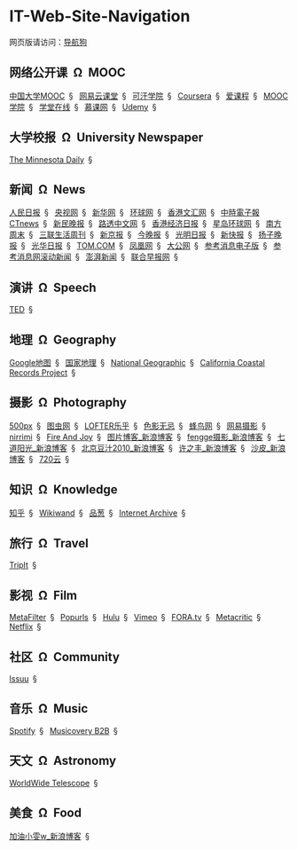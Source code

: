 # IT-Web-Site-Navigation

网页版请访问：[导航狗](https://daohanggou.cn/)


## 网络公开课&ensp;&Omega;&ensp;MOOC

[中国大学MOOC](http://www.icourse163.org/)&ensp;&sect;&ensp;
[网易云课堂](http://study.163.com/)&ensp;&sect;&ensp;
[可汗学院](https://www.khanacademy.org/)&ensp;&sect;&ensp;
[Coursera](https://www.coursera.org/)&ensp;&sect;&ensp;
[爱课程](http://www.icourses.cn/)&ensp;&sect;&ensp;
[MOOC学院](https://mooc.guokr.com/)&ensp;&sect;&ensp;
[学堂在线](http://www.xuetangx.com/)&ensp;&sect;&ensp;
[慕课网](http://www.imooc.com/)&ensp;&sect;&ensp;
[Udemy](https://www.udemy.com/)&ensp;&sect;&ensp;


## 大学校报&ensp;&Omega;&ensp;University Newspaper

[The Minnesota Daily](http://www.mndaily.com/)&ensp;&sect;&ensp;


## 新闻&ensp;&Omega;&ensp;News

[人民日报](http://paper.people.com.cn)&ensp;&sect;&ensp;
[央视网](http://www.cctv.com/)&ensp;&sect;&ensp;
[新华网](http://www.xinhuanet.com/)&ensp;&sect;&ensp;
[环球网](http://www.huanqiu.com/)&ensp;&sect;&ensp;
[香港文汇网](http://www.wenweipo.com/)&ensp;&sect;&ensp;
[中時電子報 CTnews](https://www.chinatimes.com/)&ensp;&sect;&ensp;
[新民晚报](http://xmwb.xinmin.cn)&ensp;&sect;&ensp;
[路透中文网](http://www.reutous.com/)&ensp;&sect;&ensp;
[香港经济日报](http://www.hket.com)&ensp;&sect;&ensp;
[星岛环球网](http://www.stnn.cc/)&ensp;&sect;&ensp;
[南方周末](http://www.infzm.com/)&ensp;&sect;&ensp;
[三联生活周刊](http://www.lifeweek.com.cn/)&ensp;&sect;&ensp;
[新京报](http://www.bjnews.com.cn/)&ensp;&sect;&ensp;
[今晚报](http://epaper.jwb.com.cn)&ensp;&sect;&ensp;
[光明日报](http://epaper.gmw.cn/)&ensp;&sect;&ensp;
[新快报](http://epaper.xkb.com.cn/)&ensp;&sect;&ensp;
[扬子晚报](http://www.yangtse.com/)&ensp;&sect;&ensp;
[光华日报](http://www.kwongwah.com.my/)&ensp;&sect;&ensp;
[TOM.COM](http://www.tom.com/)&ensp;&sect;&ensp;
[凤凰网](https://www.ifeng.com/)&ensp;&sect;&ensp;
[大公网](http://www.takungpao.com/)&ensp;&sect;&ensp;
[参考消息电子版](http://www.cankaoxiaoxi.com/)&ensp;&sect;&ensp;
[参考消息网滚动新闻](http://www.cankaoxiaoxi.com/roll/)&ensp;&sect;&ensp;
[澎湃新闻](https://www.thepaper.cn/)&ensp;&sect;&ensp;
[联合早报网](http://www.zaobao.com/)&ensp;&sect;&ensp;


## 演讲&ensp;&Omega;&ensp;Speech

[TED](https://www.ted.com/)&ensp;&sect;&ensp;


## 地理&ensp;&Omega;&ensp;Geography

[Google地图](https://www.google.cn/maps)&ensp;&sect;&ensp;
[国家地理](https://www.natgeo.com.cn/)&ensp;&sect;&ensp;
[National Geographic](https://www.nationalgeographic.com/)&ensp;&sect;&ensp;
[California Coastal Records Project](http://www.californiacoastline.org/)&ensp;&sect;&ensp;


## 摄影&ensp;&Omega;&ensp;Photography

[500px](https://500px.com/)&ensp;&sect;&ensp;
[图虫网](https://tuchong.com/)&ensp;&sect;&ensp;
[LOFTER乐乎](http://www.lofter.com/)&ensp;&sect;&ensp;
[色影无忌](http://ww.xitek.com/)&ensp;&sect;&ensp;
[蜂鸟网](http://www.fengniao.com/)&ensp;&sect;&ensp;
[网易摄影](http://pp.163.com)&ensp;&sect;&ensp;
[nirrimi](http://www.nirrimi.com/)&ensp;&sect;&ensp;
[Fire And Joy](http://fireandjoy.com/ "一个写作者兼摄影师的博客")&ensp;&sect;&ensp;
[图片博客_新浪博客](http://blog.sina.com.cn/lm/pic/)&ensp;&sect;&ensp;
[fengge摄影_新浪博客](http://blog.sina.com.cn/u/1497406907)&ensp;&sect;&ensp;
[七道阳光_新浪博客](http://blog.sina.com.cn/qiyt72)&ensp;&sect;&ensp;
[北京豆汁2010_新浪博客](http://blog.sina.com.cn/bjdz2010)&ensp;&sect;&ensp;
[许之丰_新浪博客](http://blog.sina.com.cn/xuzhifeng1958)&ensp;&sect;&ensp;
[沙皮_新浪博客](http://blog.sina.com.cn/wenyi65025067)&ensp;&sect;&ensp;
[720云](https://720yun.com/)&ensp;&sect;&ensp;


## 知识&ensp;&Omega;&ensp;Knowledge

[知乎](https://www.zhihu.com/)&ensp;&sect;&ensp;
[Wikiwand](http://www.wikiwand.com)&ensp;&sect;&ensp;
[品葱](https://www.pin-cong.com/)&ensp;&sect;&ensp;
[Internet Archive](https://archive.org/)&ensp;&sect;&ensp;


## 旅行&ensp;&Omega;&ensp;Travel

[TripIt](https://www.tripit.com/)&ensp;&sect;&ensp;


## 影视&ensp;&Omega;&ensp;Film

[MetaFilter](https://www.metafilter.com/)&ensp;&sect;&ensp;
[Popurls](http://popurls.com/)&ensp;&sect;&ensp;
[Hulu](https://www.hulu.com/)&ensp;&sect;&ensp;
[Vimeo](https://vimeo.com/)&ensp;&sect;&ensp;
[FORA.tv](https://fora.tv/)&ensp;&sect;&ensp;
[Metacritic](http://www.metacritic.com/)&ensp;&sect;&ensp;
[Netflix](https://www.netflix.com/)&ensp;&sect;&ensp;

## 社区&ensp;&Omega;&ensp;Community

[Issuu](https://issuu.com/)&ensp;&sect;&ensp;


## 音乐&ensp;&Omega;&ensp;Music

[Spotify](https://www.spotify.com/)&ensp;&sect;&ensp;
[Musicovery B2B](http://b2b.musicovery.com/)&ensp;&sect;&ensp;


## 天文&ensp;&Omega;&ensp;Astronomy

[WorldWide Telescope](http://www.worldwidetelescope.org/home)&ensp;&sect;&ensp;


## 美食&ensp;&Omega;&ensp;Food
[加油小雯w_新浪博客](http://blog.sina.com.cn/littleww131)&ensp;&sect;&ensp;